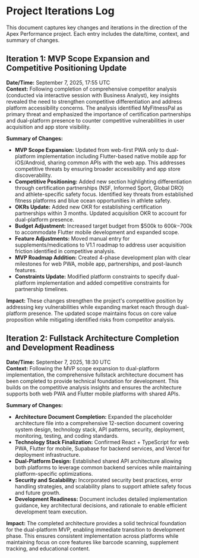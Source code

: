 # Project Iterations Log

This document captures key changes and iterations in the direction of the Apex Performance project. Each entry includes the date/time, context, and summary of changes.

## Iteration 1: MVP Scope Expansion and Competitive Positioning Update
**Date/Time:** September 7, 2025, 17:55 UTC  
**Context:** Following completion of comprehensive competitor analysis (conducted via interactive session with Business Analyst), key insights revealed the need to strengthen competitive differentiation and address platform accessibility concerns. The analysis identified MyFitnessPal as primary threat and emphasized the importance of certification partnerships and dual-platform presence to counter competitive vulnerabilities in user acquisition and app store visibility.

**Summary of Changes:**
- **MVP Scope Expansion:** Updated from web-first PWA only to dual-platform implementation including Flutter-based native mobile app for iOS/Android, sharing common APIs with the web app. This addresses competitive threats by ensuring broader accessibility and app store discoverability.
- **Competitive Positioning:** Added new section highlighting differentiation through certification partnerships (NSF, Informed Sport, Global DRO) and athlete-specific safety focus. Identified key threats from established fitness platforms and blue ocean opportunities in athlete safety.
- **OKRs Update:** Added new OKR for establishing certification partnerships within 3 months. Updated acquisition OKR to account for dual-platform presence.
- **Budget Adjustment:** Increased target budget from $500k to $600k-$700k to accommodate Flutter mobile development and expanded scope.
- **Feature Adjustments:** Moved manual entry for supplements/medications to V1.1 roadmap to address user acquisition friction identified in competitive analysis.
- **MVP Roadmap Addition:** Created 4-phase development plan with clear milestones for web PWA, mobile app, partnerships, and post-launch features.
- **Constraints Update:** Modified platform constraints to specify dual-platform implementation and added competitive constraints for partnership timelines.

**Impact:** These changes strengthen the project's competitive position by addressing key vulnerabilities while expanding market reach through dual-platform presence. The updated scope maintains focus on core value proposition while mitigating identified risks from competitor analysis.

## Iteration 2: Fullstack Architecture Completion and Development Readiness
**Date/Time:** September 7, 2025, 18:30 UTC  
**Context:** Following the MVP scope expansion to dual-platform implementation, the comprehensive fullstack architecture document has been completed to provide technical foundation for development. This builds on the competitive analysis insights and ensures the architecture supports both web PWA and Flutter mobile platforms with shared APIs.

**Summary of Changes:**
- **Architecture Document Completion:** Expanded the placeholder architecture file into a comprehensive 12-section document covering system design, technology stack, API patterns, security, deployment, monitoring, testing, and coding standards.
- **Technology Stack Finalization:** Confirmed React + TypeScript for web PWA, Flutter for mobile, Supabase for backend services, and Vercel for deployment infrastructure.
- **Dual-Platform Design:** Established shared API architecture allowing both platforms to leverage common backend services while maintaining platform-specific optimizations.
- **Security and Scalability:** Incorporated security best practices, error handling strategies, and scalability plans to support athlete safety focus and future growth.
- **Development Readiness:** Document includes detailed implementation guidance, key architectural decisions, and rationale to enable efficient development team execution.

**Impact:** The completed architecture provides a solid technical foundation for the dual-platform MVP, enabling immediate transition to development phase. This ensures consistent implementation across platforms while maintaining focus on core features like barcode scanning, supplement tracking, and educational content.